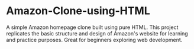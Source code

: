 # Amazon-Clone-using-HTML
A simple Amazon homepage clone built using pure HTML. This project replicates the basic structure and design of Amazon's website for learning and practice purposes. Great for beginners exploring web development.
